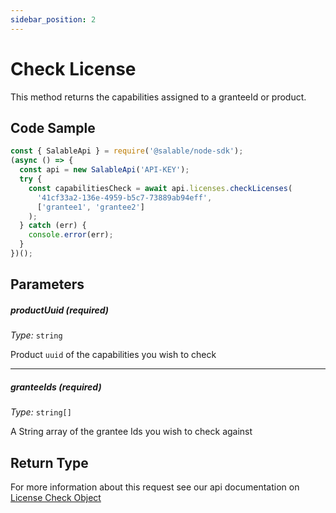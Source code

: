 ```yaml
---
sidebar_position: 2
---
```


# Check License

This method returns the capabilities assigned to a granteeId or product.

## Code Sample

```typescript
const { SalableApi } = require('@salable/node-sdk');
(async () => {
  const api = new SalableApi('API-KEY');
  try {
    const capabilitiesCheck = await api.licenses.checkLicenses(
      '41cf33a2-136e-4959-b5c7-73889ab94eff',
      ['grantee1', 'grantee2']
    );
  } catch (err) {
    console.error(err);
  }
})();
```

## Parameters

##### productUuid (_required_)

_Type:_ `string`

Product `uuid` of the capabilities you wish to check

---

##### granteeIds (_required_)

_Type:_ `string[]`

A String array of the grantee Ids you wish to check against

## Return Type

For more information about this request see our api documentation on [License Check Object](https://docs.salable.app/api#tag/Licenses/operation/getLicenseCheck)
